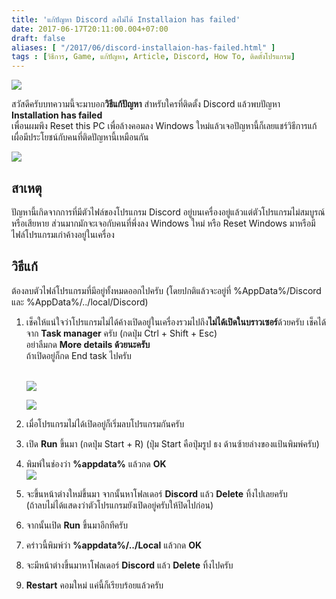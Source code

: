 ```yaml
---
title: 'แก้ปัญหา Discord ลงไม่ได้ Installaion has failed'
date: 2017-06-17T20:11:00.004+07:00
draft: false
aliases: [ "/2017/06/discord-installaion-has-failed.html" ]
tags : [วิธีการ, Game, แก้ปัญหา, Article, Discord, How To, ติดตั้งโปรแกรม]
---
```


[![](https://4.bp.blogspot.com/-r85AVvK4pds/WUUpZXbSlvI/AAAAAAAAB38/yhLoSgH0h_Q9TafDnmuYsfPUs1uHPuhYgCLcBGAs/s640/cover.jpg)](https://4.bp.blogspot.com/-r85AVvK4pds/WUUpZXbSlvI/AAAAAAAAB38/yhLoSgH0h_Q9TafDnmuYsfPUs1uHPuhYgCLcBGAs/s1600/cover.jpg)

  
สวัสดีครับบทความนี้จะมาบอก**วิธีแก้ปัญหา** สำหรับใครที่ติดตั้ง Discord แล้วพบปัญหา **Installation has failed**  
เพื่อนผมพึง Reset this PC เพื่อล้างคอมลง Windows ใหม่แล้วเจอปัญหานี้ก็เลยแชร์วิธีการแก้เผื่อมีประโยชน์กับคนที่ติดปัญหานี้เหมือนกัน  

[![](https://4.bp.blogspot.com/-5G8tFZbxAic/WUUfl_kUVrI/AAAAAAAAB3k/TsXFNN3GPeEB3R3BF-GdAWUH9w3Oh-5MwCLcBGAs/s320/error.jpg)](https://4.bp.blogspot.com/-5G8tFZbxAic/WUUfl_kUVrI/AAAAAAAAB3k/TsXFNN3GPeEB3R3BF-GdAWUH9w3Oh-5MwCLcBGAs/s1600/error.jpg)

  

[](https://www.blogger.com/blogger.g?blogID=5206953906143286438#%E0%B8%AA%E0%B8%B2%E0%B9%80%E0%B8%AB%E0%B8%95%E0%B8%B8 "สาเหตุ")สาเหตุ
--------------------------------------------------------------------------------------------------------------------------------------

ปัญหานี้เกิดจากการที่มีตัวไฟล์ของโปรแกรม Discord อยู่บนเครื่องอยู่แล้วแต่ตัวโปรแกรมไม่สมบูรณ์หรือเสียหาย ส่วนมากมักจะเจอกับคนที่พึ่งลง Windows ใหม่ หรือ Reset Windows มาหรือมีไฟล์โปรแกรมเก่าค้างอยู่ในเครื่อง  

[](https://www.blogger.com/blogger.g?blogID=5206953906143286438#%E0%B8%A7%E0%B8%B4%E0%B8%98%E0%B8%B5%E0%B9%81%E0%B8%81%E0%B9%89 "วิธีแก้")วิธีแก้
-------------------------------------------------------------------------------------------------------------------------------------------------

ต้องลบตัวไฟล์โปรแกรมที่มีอยู่ทั้งหมดออกไปครับ (โดยปกติแล้วจะอยู่ที่ %AppData%/Discord และ %AppData%/../local/Discord)  

1.  เช็คให้แน่ใจว่าโปรแกรมไม่ได้ค้างเปิดอยู่ในเครื่องรวมไปถึง**ไม่ได้เปิดในบราวเซอร์**ด้วยครับ เช็คได้จาก **Task manager** ครับ (กดปุ่ม Ctrl + Shift + Esc)  
    อย่าลืมกด **More details ด้วยนะครับ**  
    ถ้าเปิดอยู่ก็กด End task ไปครับ  
     
    
    [![](https://1.bp.blogspot.com/-eMBkioQR0yA/XKm-VI736QI/AAAAAAAAF5M/-2cBv9YhICIVo6_SINeGDyDeF6q1ARJTwCLcBGAs/s320/task-manager-more-details.png)](https://1.bp.blogspot.com/-eMBkioQR0yA/XKm-VI736QI/AAAAAAAAF5M/-2cBv9YhICIVo6_SINeGDyDeF6q1ARJTwCLcBGAs/s1600/task-manager-more-details.png)
    
      
    [![](https://1.bp.blogspot.com/-KQ0yB4Ls94U/WUUfqC2CopI/AAAAAAAAB3o/_LcMlmOQ0CUgmNs4s81m7JhQSu8-7VoLACLcBGAs/s500/taskmanger.jpg)](https://1.bp.blogspot.com/-KQ0yB4Ls94U/WUUfqC2CopI/AAAAAAAAB3o/_LcMlmOQ0CUgmNs4s81m7JhQSu8-7VoLACLcBGAs/s1600/taskmanger.jpg)
2.  เมื่อโปรแกรมไม่ได้เปิดอยู่ก็เริ่มลบโปรแกรมกันครับ
3.  เปิด **Run** ขึ้นมา (กดปุ่ม Start + R) (ปุ่ม Start คือปุ่มรูป ธง ด้านซ้ายล่างของแป้นพิมพ์ครับ)
4.  พิมพ์ในช่องว่า **%appdata%** แล้วกด **OK**  
    [![](https://3.bp.blogspot.com/-9ISF6BT7kEU/WUUfunuEDxI/AAAAAAAAB3s/wYHvbtUtmPcwhjU0x6VIX3GMjMuMW7IzwCLcBGAs/s320/windows_run.jpg)](https://3.bp.blogspot.com/-9ISF6BT7kEU/WUUfunuEDxI/AAAAAAAAB3s/wYHvbtUtmPcwhjU0x6VIX3GMjMuMW7IzwCLcBGAs/s1600/windows_run.jpg)
5.  จะขึ้นหน้าต่างใหม่ขึ้นมา จากนั้นหาโฟลเดอร์ **Discord** แล้ว **Delete** ทิ้งไปเลยครับ  
    (ถ้าลบไม่ได้แสดงว่าตัวโปรแกรมยังเปิดอยู่ครับให้ปิดไปก่อน)
6.  จากนั้นเปิด **Run** ขึ้นมาอีกทีครับ
7.  คร่าวนี้พิมพ์ว่า **%appdata%/../Local** แล้วกด **OK**
8.  จะมีหน้าต่างขึ้นมาหาโฟลเดอร์ **Discord** แล้ว **Delete** ทิ้งไปครับ
9.  **Restart** คอมใหม่ แค่นี้ก็เรียบร้อยแล้วครับ